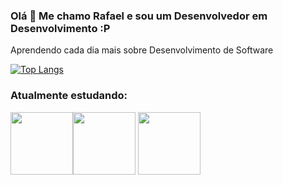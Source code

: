 ### Olá 👋 Me chamo Rafael e sou um Desenvolvedor em Desenvolvimento :P

Aprendendo cada dia mais sobre Desenvolvimento de Software

[![Top Langs](https://github-readme-stats.vercel.app/api/top-langs/?username=rafaDRF&layout=compact&hide=assembly)](https://github.com/anuraghazra/github-readme-stats)

### Atualmente estudando:

<img src="https://cdn.jsdelivr.net/gh/devicons/devicon/icons/python/python-original-wordmark.svg" padding = 10px width = 100px/><img src="https://cdn.jsdelivr.net/gh/devicons/devicon/icons/django/django-original.svg"  width = 100px/> <img src="https://cdn.jsdelivr.net/gh/devicons/devicon/icons/postgresql/postgresql-plain-wordmark.svg" width = 100px/>
